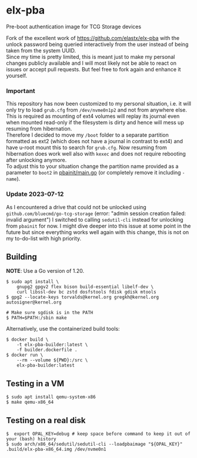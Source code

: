 # elx-pba

Pre-boot authentication image for TCG Storage devices

Fork of the excellent work of https://github.com/elastx/elx-pba with the unlock password being queried interactively from the user instead of being taken from the system UUID.  
Since my time is pretty limited, this is meant just to make my personal changes publicly available and I will most likely not be able to react on issues or accept pull requests. But feel free to fork again and enhance it yourself.

### Important
This repository has now been customized to my personal situation, i.e. it will only try to load `grub.cfg` from `/dev/nvme0n1p2` and not from anywhere else. This is required as mounting of ext4 volumes will replay its journal even when mounted read-only if the filesystem is dirty and hence will mess up resuming from hibernation.  
Therefore I decided to move my `/boot` folder to a separate partition formatted as ext2 (which does not have a journal in contrast to ext4) and have u-root mount this to search for `grub.cfg`. Now resuming from hibernation does work well also with `kexec` and does not require rebooting after unlocking anymore.  
To adjust this to your situation change the partition name provided as a parameter to `boot2` in [pbainit/main.go](pbainit/main.go) (or completely remove it including `-name`).

### Update 2023-07-12
As I encountered a drive that could not be unlocked using `github.com/bluecmd/go-tcg-storage` (error: "admin session creation failed: invalid argument") I switched to calling `sedutil-cli` instead for unlocking from `pbainit` for now. I might dive deeper into this issue at some point in the future but since everything works well again with this change, this is not on my to-do-list with high priority.

## Building

**NOTE**: Use a Go version of 1.20.

```shell
$ sudo apt install \
    gnupg2 gpgv2 flex bison build-essential libelf-dev \
    curl libssl-dev bc zstd dosfstools fdisk gdisk mtools
$ gpg2 --locate-keys torvalds@kernel.org gregkh@kernel.org autosigner@kernel.org

# Make sure sgdisk is in the PATH
$ PATH=$PATH:/sbin make
```

Alternatively, use the containerized build tools:

```shell
$ docker build \
	-t elx-pba-builder:latest \
	-f builder.dockerfile .
$ docker run \
	--rm --volume ${PWD}:/src \
	elx-pba-builder:latest
```


## Testing in a VM

```shell
$ sudo apt install qemu-system-x86
$ make qemu-x86_64
```

## Testing on a real disk

```shell
$  export OPAL_KEY=debug # keep space before command to keep it out of your (bash) history
$ sudo arch/x86_64/sedutil/sedutil-cli --loadpbaimage "${OPAL_KEY}" .build/elx-pba-x86_64.img /dev/nvme0n1
```

